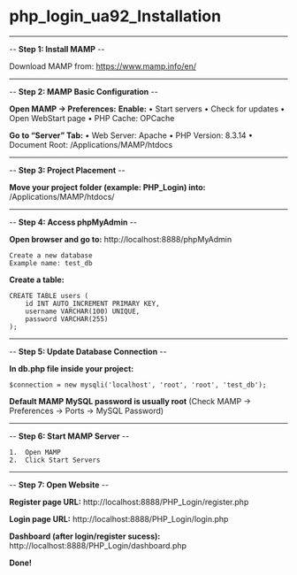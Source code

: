 # php_login_ua92_Installation
-----------------------------------------------
-- **Step 1: Install MAMP** --

Download MAMP from: https://www.mamp.info/en/

-----------------------------------------------
-- **Step 2: MAMP Basic Configuration** --

**Open MAMP → Preferences:**
	**Enable:**
	•	Start servers
	•	Check for updates
	•	Open WebStart page
	•	PHP Cache: OPCache

**Go to “Server” Tab:**
	•	Web Server: Apache
	•	PHP Version: 8.3.14
	•	Document Root: /Applications/MAMP/htdocs

-----------------------------------------------
-- **Step 3: Project Placement** --

**Move your project folder (example: PHP_Login) into:**
    /Applications/MAMP/htdocs/

-----------------------------------------------
-- **Step 4: Access phpMyAdmin** --

**Open browser and go to:**
    http://localhost:8888/phpMyAdmin

    Create a new database
    Example name: test_db

**Create a table:**

    CREATE TABLE users (
        id INT AUTO_INCREMENT PRIMARY KEY,
        username VARCHAR(100) UNIQUE,
        password VARCHAR(255)
    );

-----------------------------------------------
-- **Step 5: Update Database Connection** --

**In db.php file inside your project:**

    $connection = new mysqli('localhost', 'root', 'root', 'test_db');

**Default MAMP MySQL password is usually root**
(Check MAMP → Preferences → Ports → MySQL Password)

-----------------------------------------------
-- **Step 6: Start MAMP Server** --

	1.	Open MAMP
	2.	Click Start Servers

-----------------------------------------------
-- **Step 7: Open Website** --

**Register page URL:**
    http://localhost:8888/PHP_Login/register.php

**Login page URL:**
    http://localhost:8888/PHP_Login/login.php

**Dashboard (after login/register sucess):**
    http://localhost:8888/PHP_Login/dashboard.php



**Done!**
